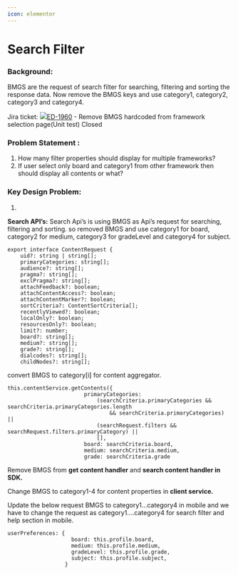 ```yaml
---
icon: elementor
---
```


# Search Filter

### Background: <a href="#searchfilter-background" id="searchfilter-background"></a>

BMGS are the request of search filter for searching, filtering and sorting the response data. Now remove the BMGS keys and use category1, category2, category3 and category4.

Jira ticket: [![](https://project-sunbird.atlassian.net/rest/api/2/universal\_avatar/view/type/issuetype/avatar/10316?size=medium)ED-1960](https://project-sunbird.atlassian.net/browse/ED-1960) - Remove BMGS hardcoded from framework selection page(Unit test) Closed

### **Problem Statement :** <a href="#searchfilter-problemstatement" id="searchfilter-problemstatement"></a>

1. How many filter properties should display for multiple frameworks?
2. If user select only board and category1 from other framework then should display all contents or what?

### **Key Design Problem:** <a href="#searchfilter-keydesignproblem" id="searchfilter-keydesignproblem"></a>

1.

**Search API’s:** Search Api’s is using BMGS as Api’s request for searching, filtering and sorting. so removed BMGS and use category1 for board, category2 for medium, category3 for gradeLevel and category4 for subject.

```
export interface ContentRequest {
    uid?: string | string[];
    primaryCategories: string[];
    audience?: string[];
    pragma?: string[];
    exclPragma?: string[];
    attachFeedback?: boolean;
    attachContentAccess?: boolean;
    attachContentMarker?: boolean;
    sortCriteria?: ContentSortCriteria[];
    recentlyViewed?: boolean;
    localOnly?: boolean;
    resourcesOnly?: boolean;
    limit?: number;
    board?: string[];
    medium?: string[];
    grade?: string[];
    dialcodes?: string[];
    childNodes?: string[];
```

convert BMGS to category\[i] for content aggregator.

```
this.contentService.getContents({
                        primaryCategories:
                            (searchCriteria.primaryCategories && searchCriteria.primaryCategories.length
                                && searchCriteria.primaryCategories) ||
                            (searchRequest.filters && searchRequest.filters.primaryCategory) ||
                            [],
                        board: searchCriteria.board,
                        medium: searchCriteria.medium,
                        grade: searchCriteria.grade
```

Remove BMGS from **get content handler** and **search content handler in SDK.**

Change BMGS to category1-4 for content properties in **client service.**

Update the below request BMGS to category1…category4 in mobile and we have to change the request as category1….category4 for search filter and help section in mobile.

```
userPreferences: {
                    board: this.profile.board,
                    medium: this.profile.medium,
                    gradeLevel: this.profile.grade,
                    subject: this.profile.subject,
                  }
```

